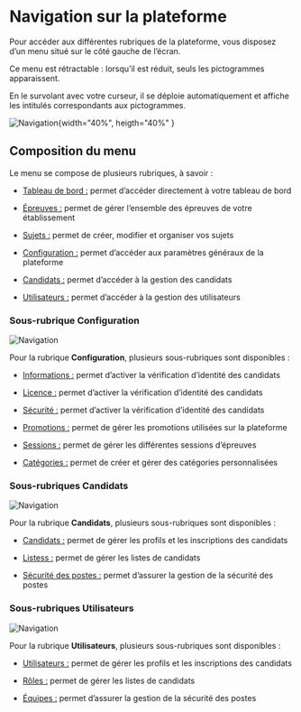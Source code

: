 # Navigation sur la plateforme

Pour accéder aux différentes rubriques de la plateforme, vous disposez d’un menu situé sur le côté gauche de l’écran.  

Ce menu est rétractable : lorsqu’il est réduit, seuls les pictogrammes apparaissent.  

En le survolant avec votre curseur, il se déploie automatiquement et affiche les intitulés correspondants aux pictogrammes.

![Navigation](./images/menu_proovme.png){width="40%", heigth="40%" }

## Composition du menu

Le menu se compose de plusieurs rubriques, à savoir :

* [Tableau de bord :](../tableau%20de%20bord/) permet d’accéder directement à votre tableau de bord

* [Épreuves :](../gestion%20des%20épreuves/) permet de gérer l’ensemble des épreuves de votre établissement

* [Sujets :](../gestion%20des%20sujets/) permet de créer, modifier et organiser vos sujets

* [Configuration :](../configuration/) permet d’accéder aux paramètres généraux de la plateforme

* [Candidats :](../gestion%20des%20candidats/) permet d’accéder à la gestion des candidats

* [Utilisateurs :](../gestion%20des%20utilisateurs/) permet d’accéder à la gestion des utilisateurs


### Sous-rubrique **Configuration**

![Navigation](./images/sous_menu_configuration.png)

Pour la rubrique **Configuration**, plusieurs sous-rubriques sont disponibles :

* [Informations :](../configuration/information/) permet d’activer la vérification d’identité des candidats

* [Licence :](../configuration/licence/) permet d’activer la vérification d’identité des candidats

* [Sécurité :](../configuration/securité/) permet d’activer la vérification d’identité des candidats

* [Promotions :](../configuration/promotions/) permet de gérer les promotions utilisées sur la plateforme

* [Sessions :](../configuration/session/) permet de gérer les différentes sessions d’épreuves

* [Catégories :](../configuration/catégories/) permet de créer et gérer des catégories personnalisées


### Sous-rubriques **Candidats**

![Navigation](./images/sous_menu_candidats.png)

Pour la rubrique **Candidats**, plusieurs sous-rubriques sont disponibles :

* [Candidats :](../Gestion%20des%20candidats/candidats/) permet de gérer les profils et les inscriptions des candidats

* [Listess :](../Gestion%20des%20candidats/listes/) permet de gérer les listes de candidats

* [Sécurité des postes :](../Gestion%20des%20candidats/sécurité%20des%20postes/) permet d’assurer la gestion de la sécurité des postes


### Sous-rubriques **Utilisateurs**

![Navigation](./images/sous_menu_utilisateurs.png)

Pour la rubrique **Utilisateurs**, plusieurs sous-rubriques sont disponibles :

* [Utilisateurs :](../Gestion%20des%20utilisateurs/utilisateurs/) permet de gérer les profils et les inscriptions des candidats

* [Rôles :](../Gestion%20des%20utilisateurs/roles/) permet de gérer les listes de candidats

* [Équipes :](../Gestion%20des%20utilisateurs/equipes/) permet d’assurer la gestion de la sécurité des postes

